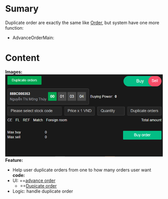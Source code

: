 # Sumary
Duplicate order are exactly the same like [Order](../Normal%20Oder/normal-order.md), but system have one more function:
- AdvanceOrderMain:
# Content
**Images:**
![](images/AdvanceOrder.png)
**Feature:**
- Help user duplicate orders from one to how many orders user want
**code:**
- UI: ==[advance order](src\views\AdvanceOrder\main.js)
	- ==[Dupicate order](src\views\AdvanceOrder\main.js)
- Logic: handle duplicate order